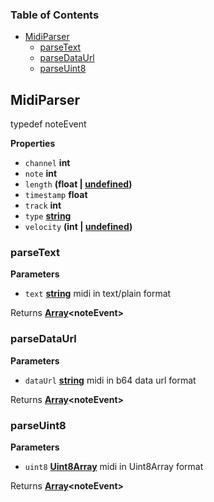<!-- Generated by documentation.js. Update this documentation by updating the source code. -->

### Table of Contents

-   [MidiParser](#midiparser)
    -   [parseText](#parsetext)
    -   [parseDataUrl](#parsedataurl)
    -   [parseUint8](#parseuint8)

## MidiParser

typedef noteEvent

**Properties**

-   `channel` **int** 
-   `note` **int** 
-   `length` **(float | [undefined](https://developer.mozilla.org/en-US/docs/Web/JavaScript/Reference/Global_Objects/undefined))** 
-   `timestamp` **float** 
-   `track` **int** 
-   `type` **[string](https://developer.mozilla.org/en-US/docs/Web/JavaScript/Reference/Global_Objects/String)** 
-   `velocity` **(int | [undefined](https://developer.mozilla.org/en-US/docs/Web/JavaScript/Reference/Global_Objects/undefined))** 

### parseText

**Parameters**

-   `text` **[string](https://developer.mozilla.org/en-US/docs/Web/JavaScript/Reference/Global_Objects/String)** midi in text/plain format

Returns **[Array](https://developer.mozilla.org/en-US/docs/Web/JavaScript/Reference/Global_Objects/Array)&lt;noteEvent>** 

### parseDataUrl

**Parameters**

-   `dataUrl` **[string](https://developer.mozilla.org/en-US/docs/Web/JavaScript/Reference/Global_Objects/String)** midi in b64 data url format

Returns **[Array](https://developer.mozilla.org/en-US/docs/Web/JavaScript/Reference/Global_Objects/Array)&lt;noteEvent>** 

### parseUint8

**Parameters**

-   `uint8` **[Uint8Array](https://developer.mozilla.org/en-US/docs/Web/JavaScript/Reference/Global_Objects/Uint8Array)** midi in Uint8Array format

Returns **[Array](https://developer.mozilla.org/en-US/docs/Web/JavaScript/Reference/Global_Objects/Array)&lt;noteEvent>** 